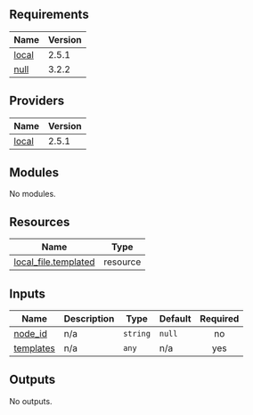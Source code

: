 <!-- BEGIN_TF_DOCS -->
## Requirements

| Name | Version |
|------|---------|
| <a name="requirement_local"></a> [local](#requirement\_local) | 2.5.1 |
| <a name="requirement_null"></a> [null](#requirement\_null) | 3.2.2 |

## Providers

| Name | Version |
|------|---------|
| <a name="provider_local"></a> [local](#provider\_local) | 2.5.1 |

## Modules

No modules.

## Resources

| Name | Type |
|------|------|
| [local_file.templated](https://registry.terraform.io/providers/hashicorp/local/2.5.1/docs/resources/file) | resource |

## Inputs

| Name | Description | Type | Default | Required |
|------|-------------|------|---------|:--------:|
| <a name="input_node_id"></a> [node\_id](#input\_node\_id) | n/a | `string` | `null` | no |
| <a name="input_templates"></a> [templates](#input\_templates) | n/a | `any` | n/a | yes |

## Outputs

No outputs.
<!-- END_TF_DOCS -->
